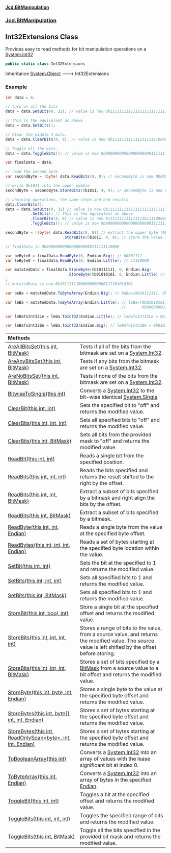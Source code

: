 #### [Jcd.BitManipulation](index 'index')

### [Jcd.BitManipulation](Jcd.BitManipulation 'Jcd.BitManipulation')

## Int32Extensions Class

Provides easy to read methods for bit manipulation operations on a [System.Int32](https://docs.microsoft.com/en-us/dotnet/api/System.Int32 'System.Int32')

```csharp
public static class Int32Extensions
```

Inheritance [System.Object](https://docs.microsoft.com/en-us/dotnet/api/System.Object 'System.Object') &#129106; Int32Extensions

### Example

```csharp
int data = 0;

// turn on all the bits
data = data.SetBits(0, 32); // value is now 0b11111111111111111111111111111111

// this is the equivalent as above
data = data.SetBits();

// Clear the middle 4 bits.
data = data.ClearBits(4, 8); // value is now 0b11111111111111111111000000001111

// Toggle all the bits.
data = data.ToggleBits(); // value is now 0b00000000000000000000111111110000

var finalData = data;

// read the second byte
var secondByte = (byte) data.ReadBits(8, 8); // secondByte is now 0b00001111

// write 0b1011 into the upper nybble
secondByte = secondByte.StoreBits(0b1011, 4, 4); // secondByte is now 0b10111111

// chaining operations, the same steps and end results
data.ClearBits();
data = data.SetBits(0, 32) // value is now 0b11111111111111111111111111111111
           .SetBits() // this is the equivalent as above
           .ClearBits(4, 8) // value is now 01111111111111111b1111000000001111
           .ToggleBits(); // value is now 0b00000000000000000000111111110000

secondByte = ((byte) data.ReadBits(8, 8)) // extract the upper byte (0b00001111)
                         .StoreBits(0b1011, 4, 4); // store the value in the upper 4 bits, now upperByte is now 0b10111111

// finalData is 0b00000000000000000000111111110000

var beByte0 = finalData.ReadByte(0, Endian.Big); // 00001111
var leByte0 = finalData.ReadByte(0, Endian.Little); // 11110000

var mutatedData = finalData.StoreByte(0b10111111, 0, Endian.Big)
                           .StoreByte(0b01010101, 0, Endian.Little) // lower byte is now 0b01010101
;
// mutatedData is now 0b10111111000000000000111101010101

var beBa = mutatedData.ToByteArray(Endian.Big); // beBa=[0b10111111, 0b00000000, 0b00001111, 0b01010101]

var leBa = mutatedData.ToByteArray(Endian.Little); // leBa=[0b01010101, 0b00001111,
                                                   //       0b00000000, 0b10111111]

var leBaToInt32Le = leBa.ToInt32(Endian.Little); // leBaToInt32Le = 0b10111111000000000000111101010101

var leBaToInt32Be = leBa.ToInt32(Endian.Big); // leBaToInt32Be = 0b01010101000011110000000010111111
```

| Methods                                                                                                                                                                                                                                                                                                                 |                                                                                                                                                                                                                         |
|:------------------------------------------------------------------------------------------------------------------------------------------------------------------------------------------------------------------------------------------------------------------------------------------------------------------------|:------------------------------------------------------------------------------------------------------------------------------------------------------------------------------------------------------------------------|
| [AreAllBitsSet(this int, BitMask)](Jcd.BitManipulation.Int32Extensions.AreAllBitsSet(thisint,Jcd.BitManipulation.BitMask) 'Jcd.BitManipulation.Int32Extensions.AreAllBitsSet(this int, Jcd.BitManipulation.BitMask)')                                                                                                | Tests if all of the bits from the bitmask are set on a [System.Int32](https://docs.microsoft.com/en-us/dotnet/api/System.Int32 'System.Int32').                                                                         |
| [AreAnyBitsSet(this int, BitMask)](Jcd.BitManipulation.Int32Extensions.AreAnyBitsSet(thisint,Jcd.BitManipulation.BitMask) 'Jcd.BitManipulation.Int32Extensions.AreAnyBitsSet(this int, Jcd.BitManipulation.BitMask)')                                                                                                | Tests if any bits from the bitmask are set on a [System.Int32](https://docs.microsoft.com/en-us/dotnet/api/System.Int32 'System.Int32').                                                                                |
| [AreNoBitsSet(this int, BitMask)](Jcd.BitManipulation.Int32Extensions.AreNoBitsSet(thisint,Jcd.BitManipulation.BitMask) 'Jcd.BitManipulation.Int32Extensions.AreNoBitsSet(this int, Jcd.BitManipulation.BitMask)')                                                                                                   | Tests if none of the bits from the bitmask are set on a [System.Int32](https://docs.microsoft.com/en-us/dotnet/api/System.Int32 'System.Int32').                                                                        |
| [BitwiseToSingle(this int)](Jcd.BitManipulation.Int32Extensions.BitwiseToSingle(thisint) 'Jcd.BitManipulation.Int32Extensions.BitwiseToSingle(this int)')                                                                                                                                                            | Converts a [System.Int32](https://docs.microsoft.com/en-us/dotnet/api/System.Int32 'System.Int32') to the bit-wise identical [System.Single](https://docs.microsoft.com/en-us/dotnet/api/System.Single 'System.Single') |
| [ClearBit(this int, int)](Jcd.BitManipulation.Int32Extensions.ClearBit(thisint,int) 'Jcd.BitManipulation.Int32Extensions.ClearBit(this int, int)')                                                                                                                                                                   | Sets the specified bit to "off" and returns the modified value.                                                                                                                                                         |
| [ClearBits(this int, int, int)](Jcd.BitManipulation.Int32Extensions.ClearBits(thisint,int,int) 'Jcd.BitManipulation.Int32Extensions.ClearBits(this int, int, int)')                                                                                                                                                  | Sets all specified bits to "off" and returns the modified value.                                                                                                                                                        |
| [ClearBits(this int, BitMask)](Jcd.BitManipulation.Int32Extensions.ClearBits(thisint,Jcd.BitManipulation.BitMask) 'Jcd.BitManipulation.Int32Extensions.ClearBits(this int, Jcd.BitManipulation.BitMask)')                                                                                                            | Sets all bits from the provided mask to "off" and returns the modified value.                                                                                                                                           |
| [ReadBit(this int, int)](Jcd.BitManipulation.Int32Extensions.ReadBit(thisint,int) 'Jcd.BitManipulation.Int32Extensions.ReadBit(this int, int)')                                                                                                                                                                      | Reads a single bit from the specified position.                                                                                                                                                                         |
| [ReadBits(this int, int, int)](Jcd.BitManipulation.Int32Extensions.ReadBits(thisint,int,int) 'Jcd.BitManipulation.Int32Extensions.ReadBits(this int, int, int)')                                                                                                                                                     | Reads the bits specified and returns the result shifted to the right by the offset.                                                                                                                                     |
| [ReadBits(this int, int, BitMask)](Jcd.BitManipulation.Int32Extensions.ReadBits(thisint,int,Jcd.BitManipulation.BitMask) 'Jcd.BitManipulation.Int32Extensions.ReadBits(this int, int, Jcd.BitManipulation.BitMask)')                                                                                                 | Extract a subset of bits specified by a bitmask and right align the bits by the offset.                                                                                                                                 |
| [ReadBits(this int, BitMask)](Jcd.BitManipulation.Int32Extensions.ReadBits(thisint,Jcd.BitManipulation.BitMask) 'Jcd.BitManipulation.Int32Extensions.ReadBits(this int, Jcd.BitManipulation.BitMask)')                                                                                                               | Extract a subset of bits specified by a bitmask.                                                                                                                                                                        |
| [ReadByte(this int, int, Endian)](Jcd.BitManipulation.Int32Extensions.ReadByte(thisint,int,Jcd.BitManipulation.Endian) 'Jcd.BitManipulation.Int32Extensions.ReadByte(this int, int, Jcd.BitManipulation.Endian)')                                                                                                    | Reads a single byte from the value at the specified byte offset.                                                                                                                                                        |
| [ReadBytes(this int, int, int, Endian)](Jcd.BitManipulation.Int32Extensions.ReadBytes(thisint,int,int,Jcd.BitManipulation.Endian) 'Jcd.BitManipulation.Int32Extensions.ReadBytes(this int, int, int, Jcd.BitManipulation.Endian)')                                                                                   | Reads a set of bytes starting at the specified byte location within the value.                                                                                                                                          |
| [SetBit(this int, int)](Jcd.BitManipulation.Int32Extensions.SetBit(thisint,int) 'Jcd.BitManipulation.Int32Extensions.SetBit(this int, int)')                                                                                                                                                                         | Sets the bit at the specified to 1 and returns the modified value.                                                                                                                                                      |
| [SetBits(this int, int, int)](Jcd.BitManipulation.Int32Extensions.SetBits(thisint,int,int) 'Jcd.BitManipulation.Int32Extensions.SetBits(this int, int, int)')                                                                                                                                                        | Sets all specified bits to 1 and returns the modified value.                                                                                                                                                            |
| [SetBits(this int, BitMask)](Jcd.BitManipulation.Int32Extensions.SetBits(thisint,Jcd.BitManipulation.BitMask) 'Jcd.BitManipulation.Int32Extensions.SetBits(this int, Jcd.BitManipulation.BitMask)')                                                                                                                  | Sets all specified bits to 1 and returns the modified value.                                                                                                                                                            |
| [StoreBit(this int, bool, int)](Jcd.BitManipulation.Int32Extensions.StoreBit(thisint,bool,int) 'Jcd.BitManipulation.Int32Extensions.StoreBit(this int, bool, int)')                                                                                                                                                  | Store a single bit at the specified offset and returns the modified value.                                                                                                                                              |
| [StoreBits(this int, int, int, int)](Jcd.BitManipulation.Int32Extensions.StoreBits(thisint,int,int,int) 'Jcd.BitManipulation.Int32Extensions.StoreBits(this int, int, int, int)')                                                                                                                                    | Stores a range of bits to the value, from a source value, and returns the modified value. The source value is left shifted by the offset before storing.                                                                |
| [StoreBits(this int, int, int, BitMask)](Jcd.BitManipulation.Int32Extensions.StoreBits(thisint,int,int,Jcd.BitManipulation.BitMask) 'Jcd.BitManipulation.Int32Extensions.StoreBits(this int, int, int, Jcd.BitManipulation.BitMask)')                                                                                | Stores a set of bits specified by a [BitMask](Jcd.BitManipulation.BitMask 'Jcd.BitManipulation.BitMask') from a source value to a bit offset and returns the modified value.                                     |
| [StoreByte(this int, byte, int, Endian)](Jcd.BitManipulation.Int32Extensions.StoreByte(thisint,byte,int,Jcd.BitManipulation.Endian) 'Jcd.BitManipulation.Int32Extensions.StoreByte(this int, byte, int, Jcd.BitManipulation.Endian)')                                                                                | Stores a single byte to the value at the specified byte offset and returns the modified value.                                                                                                                          |
| [StoreBytes(this int, byte[], int, int, Endian)](Jcd.BitManipulation.Int32Extensions.StoreBytes(thisint,byte[],int,int,Jcd.BitManipulation.Endian) 'Jcd.BitManipulation.Int32Extensions.StoreBytes(this int, byte[], int, int, Jcd.BitManipulation.Endian)')                                                         | Stores a set of bytes starting at the specified byte offset and returns the modified value.                                                                                                                             |
| [StoreBytes(this int, ReadOnlySpan&lt;byte&gt;, int, int, Endian)](Jcd.BitManipulation.Int32Extensions.StoreBytes(thisint,System.ReadOnlySpan_byte_,int,int,Jcd.BitManipulation.Endian) 'Jcd.BitManipulation.Int32Extensions.StoreBytes(this int, System.ReadOnlySpan<byte>, int, int, Jcd.BitManipulation.Endian)') | Stores a set of bytes starting at the specified byte offset and returns the modified value.                                                                                                                             |
| [ToBooleanArray(this int)](Jcd.BitManipulation.Int32Extensions.ToBooleanArray(thisint) 'Jcd.BitManipulation.Int32Extensions.ToBooleanArray(this int)')                                                                                                                                                               | Converts a [System.Int32](https://docs.microsoft.com/en-us/dotnet/api/System.Int32 'System.Int32') into an array of  values with the lease significant bit at index 0.                                                  |
| [ToByteArray(this int, Endian)](Jcd.BitManipulation.Int32Extensions.ToByteArray(thisint,Jcd.BitManipulation.Endian) 'Jcd.BitManipulation.Int32Extensions.ToByteArray(this int, Jcd.BitManipulation.Endian)')                                                                                                         | Converts a [System.Int32](https://docs.microsoft.com/en-us/dotnet/api/System.Int32 'System.Int32') into an array of bytes in the specified [Endian](Jcd.BitManipulation.Endian 'Jcd.BitManipulation.Endian').        |
| [ToggleBit(this int, int)](Jcd.BitManipulation.Int32Extensions.ToggleBit(thisint,int) 'Jcd.BitManipulation.Int32Extensions.ToggleBit(this int, int)')                                                                                                                                                                | Toggles a bit at the specified offset and returns the modified value.                                                                                                                                                   |
| [ToggleBits(this int, int, int)](Jcd.BitManipulation.Int32Extensions.ToggleBits(thisint,int,int) 'Jcd.BitManipulation.Int32Extensions.ToggleBits(this int, int, int)')                                                                                                                                               | Toggles the specified range of bits and returns the modified value.                                                                                                                                                     |
| [ToggleBits(this int, BitMask)](Jcd.BitManipulation.Int32Extensions.ToggleBits(thisint,Jcd.BitManipulation.BitMask) 'Jcd.BitManipulation.Int32Extensions.ToggleBits(this int, Jcd.BitManipulation.BitMask)')                                                                                                         | Toggle all the bits specified in the provided bit mask and returns the modified value.                                                                                                                                  |
